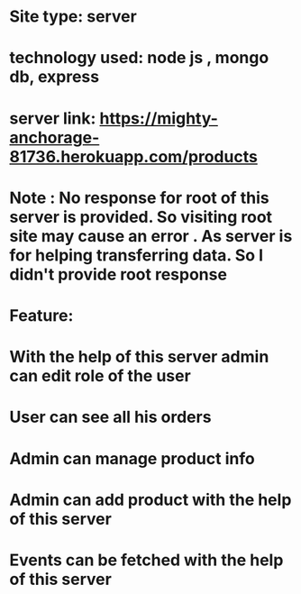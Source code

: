 # Site type: server

# technology used: node js , mongo db, express

# server link: https://mighty-anchorage-81736.herokuapp.com/products

# Note : No response for root of this server is provided. So visiting root site may cause an error . As server is for helping transferring data. So I didn't provide root response

# Feature:
# With the help of this server admin can edit role of the user
# User can see all his orders
# Admin can manage product info
# Admin can add product with the help of this server
# Events can be fetched with the help of this server


